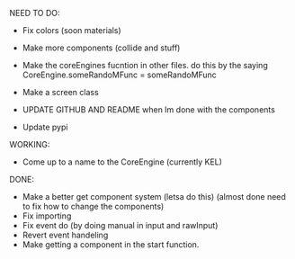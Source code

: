 NEED TO DO:
* Fix colors (soon materials)
* Make more components (collide and stuff)
* Make the coreEngines fucntion in other files. do this by the saying CoreEngine.someRandoMFunc = someRandoMFunc
* Make a screen class


* UPDATE GITHUB AND README when Im done with the components
* Update pypi


WORKING:
* Come up to a name to the CoreEngine (currently KEL)

DONE:
* Make a better get component system (letsa do this) (almost done need to fix how to change the components)
* Fix importing
* Fix event do (by doing manual in input and rawInput)
* Revert event handeling
* Make getting a component in the start function.
